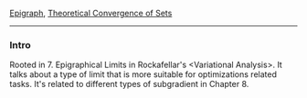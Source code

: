 [Epigraph](../AMATH%20516%20Numerical%20Optimizations/Background/Epigraph.md), [Theoretical Convergence of Sets](../AMATH%20516%20Numerical%20Optimizations/Theoretical%20Convergence%20of%20Sets.md)


---
### **Intro**

Rooted in 7. Epigraphical Limits in Rockafellar's \<Variational Analysis\>. It talks about a type of limit that is more suitable for optimizations related tasks. It's related to different types of subgradient in Chapter 8. 

